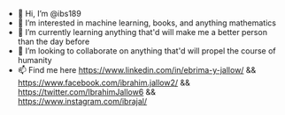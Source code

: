 - 👋 Hi, I’m @ibs189
- 👀 I’m interested in machine learning, books, and anything mathematics
- 🌱 I’m currently learning anything that'd will make me a better person than the day before
- 💞️ I’m looking to collaborate on anything that'd will propel the course of humanity
- 📫 Find me here https://www.linkedin.com/in/ebrima-y-jallow/ && https://www.facebook.com/ibrahim.jallow2/ && https://twitter.com/IbrahimJallow6 && https://www.instagram.com/ibrajal/

<!---
ibs189/ibs189 is a ✨ special ✨ repository because its `README.md` (this file) appears on your GitHub profile.
You can click the Preview link to take a look at your changes.
--->
